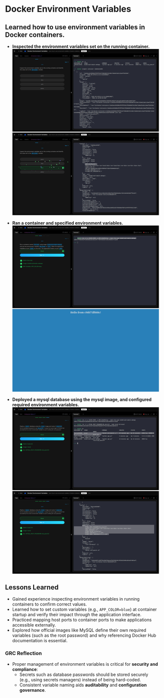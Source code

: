 # Docker Environment Variables

## Learned how to use environment variables in Docker containers.

- **Inspected the environment variables set on the running container.**
![cmd](evidence/inspect_1.png)
![cmd](evidence/env.png)

- **Ran a container and specified environment variables.**
![cmd](evidence/env_2.png)
![cmd](evidence/app.png)

- **Deployed a mysql database using the mysql image, and configured required environment variables.**
![cmd](evidence/db.png)
![cmd](evidence/db_1.png)


## Lessons Learned

- Gained experience inspecting environment variables in running containers to confirm correct values.  
- Learned how to set custom variables (e.g., `APP_COLOR=blue`) at container startup and verify their impact through the application interface.  
- Practiced mapping host ports to container ports to make applications accessible externally.  
- Explored how official images like MySQL define their own required variables (such as the root password) and why referencing Docker Hub documentation is essential.  

### GRC Reflection
- Proper management of environment variables is critical for **security and compliance**:
  - Secrets such as database passwords should be stored securely (e.g., using secrets managers) instead of being hard-coded.
  - Consistent variable naming aids **auditability** and **configuration governance**.




